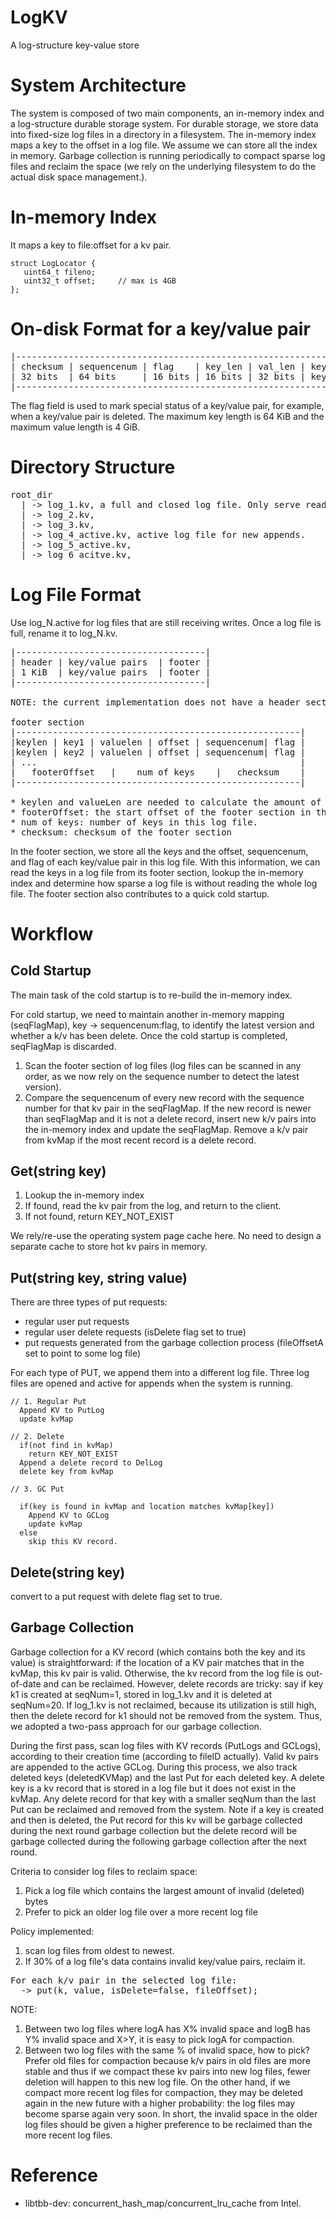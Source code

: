 # LogKV
A log-structure key-value store

# System Architecture
The system is composed of two main components, an in-memory index and a log-structure durable storage system. For durable storage, we store data into fixed-size log files in a directory in a filesystem. The in-memory index maps a key to the offset in a log file. We assume we can store all the index in memory.
Garbage collection is running periodically to compact sparse log files and reclaim the space (we rely on the underlying filesystem to do the actual disk space management.).

# In-memory Index
It maps a key to file:offset for a kv pair.
```
struct LogLocator {
   uint64_t fileno;
   uint32_t offset;     // max is 4GB
};
```
# On-disk Format for a key/value pair
<pre>
|---------------------------------------------------------------------|  
| checksum | sequencenum | flag    | key_len | val_len | key | value  |  
| 32 bits  | 64 bits     | 16 bits | 16 bits | 32 bits | key | value  |  
|---------------------------------------------------------------------|  
</pre>

The flag field is used to mark special status of a key/value pair, for example, when a key/value pair is deleted. The maximum key length is 64 KiB and the maximum value length is 4 GiB.  

# Directory Structure
<pre>
root_dir  
  | -> log_1.kv, a full and closed log file. Only serve reads.   
  | -> log_2.kv,   
  | -> log_3.kv, 
  | -> log_4_active.kv, active log file for new appends.
  | -> log_5_active.kv,
  | -> log_6_acitve.kv,  
</pre>
# Log File Format
Use log_N.active for log files that are still receiving writes. Once a log file is full, rename it to log_N.kv.

<pre>
|------------------------------------|  
| header | key/value pairs  | footer |   
| 1 KiB  | key/value pairs  | footer |  
|------------------------------------|   

NOTE: the current implementation does not have a header section. 

footer section
|------------------------------------------------------|
|keylen | key1 | valuelen | offset | sequencenum| flag |
|keylen | key2 | valuelen | offset | sequencenum| flag |
| ...                                                  |
|   footerOffset   |    num of keys    |   checksum    |
|------------------------------------------------------|

* keylen and valueLen are needed to calculate the amount of valid/invalid kv pairs in a log file.
* footerOffset: the start offset of the footer section in the log file.
* num of keys: number of keys in this log file. 
* checksum: checksum of the footer section
</pre>

In the footer section, we store all the keys and the offset, sequencenum, and flag of each key/value pair in this log file. With this information, we can read the keys in a log file from its footer section, lookup the in-memory index and determine how sparse a log file is without reading the whole log file. 
The footer section also contributes to a quick cold startup.

# Workflow
## Cold Startup  
The main task of the cold startup is to re-build the in-memory index. 

For cold startup, we need to maintain another in-memory mapping (seqFlagMap), key -> sequencenum:flag, to identify the latest version and whether a k/v has been delete. Once the cold startup is completed, seqFlagMap is discarded.

  1. Scan the footer section of log files (log files can be scanned in any order, as we now rely on the sequence number to detect the latest version). 
  2. Compare the sequencenum of every new record with the sequence number for that kv pair in the seqFlagMap. If the new record is newer than seqFlagMap and it is not a delete record, insert new k/v pairs into the in-memory index and update the seqFlagMap. Remove a k/v pair from kvMap if the most recent record is a delete record.
 
## Get(string key) 

  1. Lookup the in-memory index
  2. If found, read the kv pair from the log, and return to the client. 
  3. If not found, return KEY_NOT_EXIST

We rely/re-use the operating system page cache here. No need to design a separate cache to store hot kv pairs in memory. 

## Put(string key, string value)

There are three types of put requests:
* regular user put requests
* regular user delete requests (isDelete flag set to true)
* put requests generated from the garbage collection process (fileOffsetA set to point to some log file)

For each type of PUT, we append them into a different log file. Three log files are opened and active for appends when the system is running.  

```
// 1. Regular Put
  Append KV to PutLog
  update kvMap

// 2. Delete
  if(not find in kvMap)
    return KEY_NOT_EXIST
  Append a delete record to DelLog
  delete key from kvMap

// 3. GC Put

  if(key is found in kvMap and location matches kvMap[key])
    Append KV to GCLog
    update kvMap
  else
    skip this KV record.
```

</pre>

      
## Delete(string key)
  convert to a put request with delete flag set to true.

## Garbage Collection

Garbage collection for a KV record (which contains both the key and its value) is straightforward: if the location of a KV pair matches that in the kvMap, this kv pair is valid. Otherwise, the kv record from the log file is out-of-date and can be reclaimed. However, delete records are tricky: say if key k1 is created at seqNum=1, stored in log_1.kv and it is deleted at seqNum=20. If log_1.kv is not reclaimed, because its utilization is still high, then the delete record for k1 should not be removed from the system. Thus, we adopted a two-pass approach for our garbage collection.

During the first pass, scan log files with KV records (PutLogs and GCLogs), according to their creation time (according to fileID actually). Valid kv pairs are appended to the active GCLog. During this process, we also track deleted keys (deletedKVMap) and the last Put for each deleted key. A delete key is a kv record that is stored in a log file but it does not exist in the kvMap. Any delete record for that key with a smaller seqNum than the last Put can be reclaimed and removed from the system. Note if a key is created and then is deleted, the Put record for this kv will be garbage collected during the next round garbage collection but the delete record will be garbage collected during the following garbage collection after the next round.

Criteria to consider log files to reclaim space:  
  1. Pick a log file which contains the largest amount of invalid (deleted) bytes 
  2. Prefer to pick an older log file over a more recent log file

Policy implemented:
  1. scan log files from oldest to newest.
  2. If 30% of a log file's data contains invalid key/value pairs, reclaim it.

<pre>
For each k/v pair in the selected log file:
  -> put(k, value, isDelete=false, fileOffset);
</pre>

NOTE: 
1. Between two log files where logA has X% invalid space and logB has Y% invalid space and X>Y, it is easy to pick logA for compaction. 
2. Between two log files with the same % of invalid space, how to pick? 
   Prefer old files for compaction because k/v pairs in old files are more stable and thus if we compact these kv pairs into new log files, fewer deletion will happen to this new log file. On the other hand, if we compact more recent log files for compaction, they may be deleted again in the new future with a higher probability: the log files may become sparse again very soon. In short, the invalid space in the older log files should be given a higher preference to be reclaimed than the more recent log files.
   
# Reference
* libtbb-dev: concurrent_hash_map/concurrent_lru_cache from Intel.
